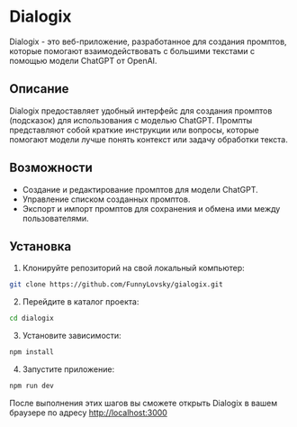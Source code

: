# Dialogix

Dialogix - это веб-приложение, разработанное для создания промптов, которые помогают взаимодействовать с большими текстами с помощью модели ChatGPT от OpenAI.

## Описание

Dialogix предоставляет удобный интерфейс для создания промптов (подсказок) для использования с моделью ChatGPT. Промпты представляют собой краткие инструкции или вопросы, которые помогают модели лучше понять контекст или задачу обработки текста.

## Возможности

- Создание и редактирование промптов для модели ChatGPT.
- Управление списком созданных промптов.
- Экспорт и импорт промптов для сохранения и обмена ими между пользователями.

## Установка

1. Клонируйте репозиторий на свой локальный компьютер:

```bash
git clone https://github.com/FunnyLovsky/gialogix.git
```

2. Перейдите в каталог проекта:

```bash
cd dialogix
```

3. Установите зависимости:

```bash
npm install
```

4. Запустите приложение:

```bash
npm run dev
```

После выполнения этих шагов вы сможете открыть Dialogix в вашем браузере по адресу [http://localhost:3000](http://localhost:3000)
